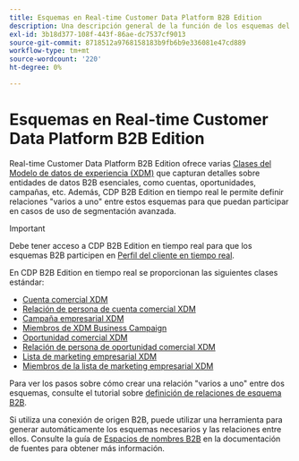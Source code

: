 ```yaml
---
title: Esquemas en Real-time Customer Data Platform B2B Edition
description: Una descripción general de la función de los esquemas del Modelo de datos de experiencia (XDM) en Real-time Customer Data Platform B2B Edition.
exl-id: 3b18d377-108f-443f-86ae-dc7537cf9013
source-git-commit: 8718512a9768158183b9fb6b9e336081e47cd889
workflow-type: tm+mt
source-wordcount: '220'
ht-degree: 0%

---
```


# Esquemas en Real-time Customer Data Platform B2B Edition

Real-time Customer Data Platform B2B Edition ofrece varias [Clases del Modelo de datos de experiencia (XDM)](../../xdm/schema/composition.md#class) que capturan detalles sobre entidades de datos B2B esenciales, como cuentas, oportunidades, campañas, etc. Además, CDP B2B Edition en tiempo real le permite definir relaciones &quot;varios a uno&quot; entre estos esquemas para que puedan participar en casos de uso de segmentación avanzada.

>[!IMPORTANT]
>
>Debe tener acceso a CDP B2B Edition en tiempo real para que los esquemas B2B participen en [Perfil del cliente en tiempo real](../../profile/home.md).

En CDP B2B Edition en tiempo real se proporcionan las siguientes clases estándar:

* [Cuenta comercial XDM](../../xdm/classes/b2b/business-account.md)
* [Relación de persona de cuenta comercial XDM](../../xdm/classes/b2b/business-account-person-relation.md)
* [Campaña empresarial XDM](../../xdm/classes/b2b/business-campaign.md)
* [Miembros de XDM Business Campaign](../../xdm/classes/b2b/business-campaign-members.md)
* [Oportunidad comercial XDM](../../xdm/classes/b2b/business-opportunity.md)
* [Relación de persona de oportunidad comercial XDM](../../xdm/classes/b2b/business-opportunity-person-relation.md)
* [Lista de marketing empresarial XDM](../../xdm/classes/b2b/business-marketing-list.md)
* [Miembros de la lista de marketing empresarial XDM](../../xdm/classes/b2b/business-marketing-list-members.md)

Para ver los pasos sobre cómo crear una relación &quot;varios a uno&quot; entre dos esquemas, consulte el tutorial sobre [definición de relaciones de esquema B2B](../../xdm/tutorials/relationship-b2b.md).

Si utiliza una conexión de origen B2B, puede utilizar una herramienta para generar automáticamente los esquemas necesarios y las relaciones entre ellos. Consulte la guía de [Espacios de nombres B2B](../../sources/connectors/adobe-applications/marketo/marketo-namespaces.md) en la documentación de fuentes para obtener más información.
